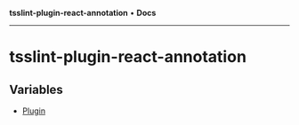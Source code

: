 **tsslint-plugin-react-annotation** • **Docs**

***

# tsslint-plugin-react-annotation

## Variables

- [Plugin](variables/Plugin.md)
